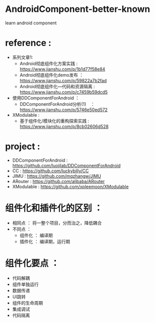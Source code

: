 # AndroidComponent-better-known
learn android component

# reference :
* 系列文章1: 
  * Android彻底组件化方案实践 : https://www.jianshu.com/p/1b1d77f58e84
  * Android彻底组件化demo发布 ： https://www.jianshu.com/p/59822a7b2fad
  * Android彻底组件化—代码和资源隔离 : https://www.jianshu.com/p/c7459b59dcd5
* 使用DDComponentForAndroid ：
  * DDComponentForAndroid分析(1)　：　https://www.jianshu.com/p/5746e50ed572
* XModulable : 
  * 基于组件化/模块化的重构探索实践 : https://www.jianshu.com/p/8cb02606d528


# project : 
* DDComponentForAndroid : https://github.com/luojilab/DDComponentForAndroid
* CC : https://github.com/luckybilly/CC
* JIMU : https://github.com/mqzhangw/JIMU
* ARouter : https://github.com/alibaba/ARouter
* XModulable : https://github.com/xpleemoon/XModulable


# 组件化和插件化的区别 ： 
* 相同点 ： 将一整个项目，分而治之，降低耦合
* 不同点 ： 
  * 组件化 ： 编译期
  * 插件化 ： 编译期，运行期

# 组件化要点 ： 
* 代码解耦
* 组件单独运行
* 数据传递
* UI跳转
* 组件的生命周期
* 集成调试
* 代码隔离
